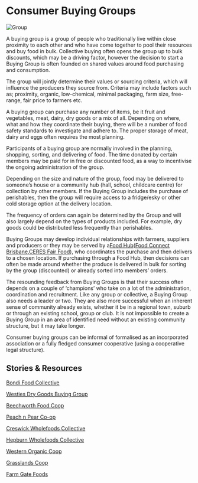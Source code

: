 # Consumer Buying Groups

  


![](https://openfoodnetwork.org/wp-content/uploads/2016/08/Group.png "Group")

A buying group is a group of people who traditionally live within close proximity to each other and who have come together to pool their resources and buy food in bulk. Collective buying often opens the group up to bulk discounts, which may be a driving factor, however the decision to start a Buying Group is often founded on shared values around food purchasing and consumption.

The group will jointly determine their values or sourcing criteria, which will influence the producers they source from. Criteria may include factors such as; proximity, organic, low-chemical, minimal packaging, farm size, free-range, fair price to farmers etc.

A buying group can purchase any number of items, be it fruit and vegetables, meat, dairy, dry goods or a mix of all. Depending on where, what and how they coordinate their buying, there will be a number of food safety standards to investigate and adhere to. The proper storage of meat, dairy and eggs often requires the most planning.

Participants of a buying group are normally involved in the planning, shopping, sorting, and delivering of food. The time donated by certain members may be paid for in free or discounted food, as a way to incentivise the ongoing administration of the group.

Depending on the size and nature of the group, food may be delivered to someone’s house or a community hub \(hall, school, childcare centre\) for collection by other members. If the Buying Group includes the purchase of perishables, then the group will require access to a fridge/esky or other cold storage option at the delivery location.

The frequency of orders can again be determined by the Group and will also largely depend on the types of products included. For example, dry goods could be distributed less frequently than perishables.

Buying Groups may develop individual relationships with farmers, suppliers and producers or they may be served by a[Food Hub](https://openfoodnetwork.org/au/learn/model/food-hub/)\([Food Connect Brisbane](https://www.foodconnect.com.au/),[CERES Fair Food](http://www.ceresfairfood.org.au/)\), who coordinates the purchase and then delivers to a chosen location. If purchasing through a Food Hub, then decisions can often be made around whether the produce is delivered in bulk for sorting by the group \(discounted\) or already sorted into members’ orders.

The resounding feedback from Buying Groups is that their success often depends on a couple of ‘champions’ who take on a lot of the administration, coordination and recruitment. Like any group or collective, a Buying Group also needs a leader or two. They are also more successful when an inherent sense of community already exists, whether it be in a regional town, suburb or through an existing school, group or club. It is not impossible to create a Buying Group in an area of identified need without an existing community structure, but it may take longer.

Consumer buying groups can be informal of formalised as an incorporated association or a fully fledged consumer cooperative \(using a cooperative legal structure\).

## Stories & Resources

[Bondi Food Collective](https://openfoodnetwork.org/user-guide/case-studies/bondi-food-collective/)

[Westies Dry Goods Buying Group](https://openfoodnetwork.org/au/learn/story/westies-dry-goods-buying-group/)

[Beechworth Food Coop](http://www.beechworthfoodcoop.org.au/)

[Peach n Pear Co-op](https://www.facebook.com/PeachandPearBayside/)

[Creswick Wholefoods Collective](https://www.facebook.com/creswickwholefoodscollective/)

[Hepburn Wholefoods Collective](http://www.hepburnwholefoods.org.au/)

[Western Organic Coop](http://www2.organicfoodcoop.org.au/)

[Grasslands Coop](http://www.grasslandsorganic.org.au/)

[Farm Gate Foods](http://farmgatefoods.org.au/)




